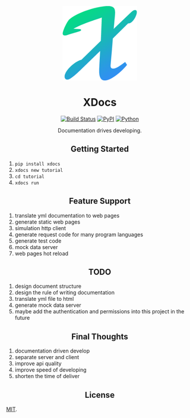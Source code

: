 
<div align="center">
<a href="https://github.com/gaojiuli/XDocs">
    <img width="200" height="200" src="logo.png">
</a>
<h1>XDocs</h1>
<p><a href="https://travis-ci.org/channelcat/sanic"><img src="https://camo.githubusercontent.com/7e3ab474eab34aa382647654d298bfbe632faac7/68747470733a2f2f7472617669732d63692e6f72672f6368616e6e656c6361742f73616e69632e7376673f6272616e63683d6d6173746572" alt="Build Status" data-canonical-src="https://travis-ci.org/channelcat/sanic.svg?branch=master" style="max-width:100%;"></a>
<a href="https://pypi.python.org/pypi/xdocs/"><img src="https://camo.githubusercontent.com/43c6b710a545b73fdd5582de33a8e96dddc45a80/68747470733a2f2f696d672e736869656c64732e696f2f707970692f762f78646f63732e737667" alt="PyPI" data-canonical-src="https://img.shields.io/pypi/v/xdocs.svg" style="max-width:100%;"></a>
<a href="https://pypi.python.org/pypi/xdocs/"><img src="https://camo.githubusercontent.com/6f5b9d44ce98307a7ee4263216720e67b2820c1b/68747470733a2f2f696d672e736869656c64732e696f2f707970692f707976657273696f6e732f78646f63732e737667" alt="Python" data-canonical-src="https://img.shields.io/pypi/pyversions/xdocs.svg" style="max-width:100%;"></a></p>
<p>Documentation drives developing.</p>
</div>


<h2 align="center">Getting Started</h2>

1. `pip install xdocs`
2. `xdocs new tutorial`
3. `cd tutorial`
4. `xdocs run`


<h2 align="center">Feature Support</h2>

1. translate yml documentation to web pages
2. generate static web pages
3. simulation http client
4. generate request code for many program languages
5. generate test code
6. mock data server
8. web pages hot reload


<h2 align="center">TODO</h2>

1. design document structure
2. design the rule of writing documentation
3. translate yml file to html
4. generate mock data server
5. maybe add the authentication and permissions into this project in the future


<h2 align="center">Final Thoughts</h2>

1. documentation driven develop
1. separate server and client
2. improve api quality
3. improve speed of developing
4. shorten the time of deliver

<h2 align="center">License</h2>

[MIT](LICENSE).
